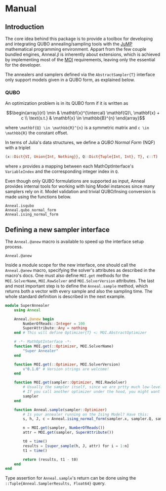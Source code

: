 # Manual

## Introduction
The core idea behind this package is to provide a toolbox for developing and integrating QUBO annealing/sampling tools with the [JuMP](https://jump.dev) mathematical programming environment.
Appart from the few couple bundled engines, Anneal.jl is inherently about extensions, which is achieved by implementing most of the [MOI](https://jump.dev/MathOptInterface.jl) requirements, leaving only the essential for the developer.

The annealers and samplers defined via the `AbstractSampler{T}` interface only support models given in a QUBO form, as explained below.

### QUBO
An optimization problem is in its QUBO form if it is written as
```math
\begin{array}{rl}
    \min & \mathbf{x}^{\intercal} \mathbf{Q}\, \mathbf{x} + c \\
    \text{s.t.} & \mathbf{x} \in \mathbb{B}^{n}
\end{array}
```
where ``\mathbf{Q} \in \mathbb{R}^{n}`` is a symmetric matrix and ``c \in \mathbb{R}`` the constant offset.

In terms of Julia's data structures, we define a *QUBO Normal Form* (NQF) with a triplet
```julia
(x::Dict{VI, Union{Int, Nothing}}, Q::Dict{Tuple{Int, Int}, T}, c::T)
```
where ``x`` provides a mapping between each MathOptInterface's `VariableIndex` and the corresponding integer index in `Q`.

Even though only QUBO formulations are supported as input, Anneal provides internal tools for working with Ising Model instances since many samplers rely on it.
Model validation and trivial QUBO/Insing conversion is made using the functions below.
```@docs
Anneal.isqubo
Anneal.qubo_normal_form
Anneal.ising_normal_form
```

## Defining a new sampler interface

The `Anneal.@anew` macro is available to speed up the interface setup process.
```@docs
Anneal.@anew
```

Inside a module scope for the new interface, one should call the `Anneal.@anew` macro, specifying the solver's attributes as described in the macro's docs. One must also define `MOI.get` methods for the `MOI.SolverName`, `MOI.RawSolver` and `MOI.SolverVersion` attributes. The last and most important step is to define the `Anneal.sample` method, which returns both a vector with every sample and also the sampling time. The whole standard definition is described in the next example.

```julia
module SuperAnnealer
    using Anneal

    Anneal.@anew begin
        NumberOfReads::Integer = 100
        SuperAttribute::Any = nothing
    end # This will define Optimizer{T} <: MOI.AbstractOptimizer

    # -*- MathOptInterface -*-
    function MOI.get(::Optimizer, MOI.SolverName)
        "Super Annealer"
    end

    function MOI.get(::Optimizer, MOI.SolverVersion)
        v"0.1.0" # Version strings are welcome!
    end

    function MOI.get(sampler::Optimizer, MOI.RawSolver)
        # Usually the sampler itself, since we are prtty much low-level here.
        # If you call another optimizer under the hood, you might want to return it.
        sampler 
    end

    function Anneal.sample(sampler::Optimizer)
        # Is your annealer running on the Ising Model? Have this:
        s, h, J, c = Anneal.ising_normal_form(sampler.x, sampler.Q, sampler.c)

        n = MOI.get(sampler, NumberOfReads())
        attr = MOI.get(sampler, SuperAttribute())

        t0 = time()
        results = [super_sample(h, J, attr) for i = 1:n]
        t1 = time()

        return (results, t1 - t0)
    end
end
```

Type assertion for `Anneal.sample`'s return can be done using the `::Tuple{Anneal.SamplerResults, Float64}` query.